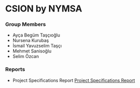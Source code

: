 
# CSION by NYMSA
### Group Members
- Ayça Begüm Taşçıoğlu
- Nursena Kurubaş
- İsmail Yavuzselim Taşçı
- Mehmet Sanisoğlu
- Selim Özcan

### Reports
- Project Specifications Report [Project Specifications Report](https://github.com/aeyc/csion/tree/master/Reports/Project%20Specifications)
